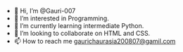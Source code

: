- 👋 Hi, I’m @Gauri-007
- 👀 I’m interested in Programming.
- 🌱 I’m currently learning intermediate Python.
- 💞️ I’m looking to collaborate on HTML and CSS.
- 📫 How to reach me gaurichaurasia200807@gamil.com

<!---
Gauri-007/Gauri-007 is a ✨ special ✨ repository because its `README.md` (this file) appears on your GitHub profile.
You can click the Preview link to take a look at your changes.
--->
